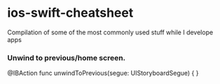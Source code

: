 # ios-swift-cheatsheet

Compilation of some of the most commonly used stuff while I develope apps

### Unwind to previous/home screen.

@IBAction func unwindToPrevious(segue: UIStoryboardSegue) {
}

